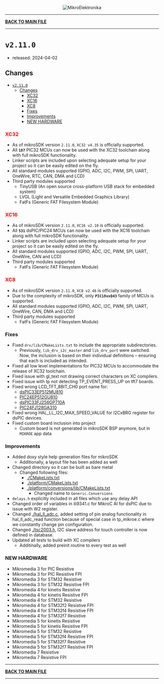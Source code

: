 <p align="center">
  <img src="http://www.mikroe.com/img/designs/beta/logo_small.png?raw=true" alt="MikroElektronika"/>
</p>

---

**[BACK TO MAIN FILE](../../changelog.md)**

---

# `v2.11.0`

+ released: 2024-04-02

## Changes

- [`v2.11.0`](#v2110)
  - [Changes](#changes)
    - [XC32](#xc32)
    - [XC16](#xc16)
    - [XC8](#xc8)
    - [Fixes](#fixes)
    - [Improvements](#improvements)
    - [NEW HARDWARE](#new-hardware)

### <font color=red>XC32</font>

+ As of mikroSDK version `2.11.0`, `XC32 v4.35` is officially supported.
+ All **`187`** PIC32 MCUs can now be used with the XC32 toolchain along with full mikroSDK functionality.
+ Linker scripts are included upon selecting adequate setup for your project so it can be easily edited on the fly.
+ All standard modules supported (GPIO, ADC, I2C, PWM, SPI, UART, OneWire, RTC, CAN, DMA and LCD)
+ Third party modules supported
  + TinyUSB (An open source cross-platform USB stack for embedded system)
  + LVGL (Light and Versatile Embedded Graphics Library)
  + FatFs (Generic FAT Filesystem Module)

### <font color=red>XC16</font>

+ As of mikroSDK version `2.11.0`, `XC16 v2.10` is officially supported.
+ All **`531`** dsPIC/PIC24 MCUs can now be used with the XC16 toolchain along with full mikroSDK functionality.
+ Linker scripts are included upon selecting adequate setup for your project so it can be easily edited on the fly.
+ All standard modules supported (GPIO, ADC, I2C, PWM, SPI, UART, OneWire, CAN and LCD)
+ Third party modules supported
  + FatFs (Generic FAT Filesystem Module)

### <font color=red>XC8</font>

+ As of mikroSDK version `2.11.0`, `XC8 v2.46` is officially supported.
+ Due to the complexity of mikroSDK, only **`PIC18xxQ43`** family of MCUs is supported.
+ All standard modules supported (GPIO, ADC, I2C, PWM, SPI, UART, OneWire, CAN, DMA and LCD)
+ Third party modules supported
  + FatFs (Generic FAT Filesystem Module)

### Fixes

+ Fixed `drv/lib/CMakeLists.txt` to include the appropriate subdirectories.
  + Previously, `lib_drv_i2c_master` and `lib_drv_port` were switched. Now, the inclusion is based on their individual definitions – ensuring that each is included as intended.
+ Fixed all low level implementations for PIC32 MCUs to accommodate the release of XC32 toolchain.
+ Fixed issue with gl_text not drawing correct characters on XC compilers.
+ Fixed issue with tp not detecting TP_EVENT_PRESS_UP on tft7 boards.
+ Fixed wrong LCD_TFT_8BIT_CH0 port name for:
  + [dsPIC33EP512MU810](./bsp/board/include/mcu_cards/easypic_fusion_v7_mcucard_with_dspic33ep512mu810/mcu_card.h)
  + [PIC24EP512GU810](./bsp/board/include/mcu_cards/easypic_fusion_v7_mcucard_with_pic24ep512gu810/mcu_card.h)
  + [dsPIC33FJ256GP710A](./bsp/board/include/mcu_cards/easypic_fusion_v7_mcucard_with_dspic33fj256gp710a/mcu_card.h)
  + [PIC24FJ128GA310](./bsp/board/include/mcu_cards/easypic_fusion_v7_mcucard_with_pic24fj128ga310/mcu_card.h)
+ Fixed wrong HAL_LL_I2C_MAX_SPEED_VALUE for I2CxBRG register for dsPIC devices.
+ Fixed custom board inclusion into project
  + Custom board is not generated in mikroSDK BSP anymore, but in `MIKROE` app data

### Improvements

+ Added doxy style help generation files for mikroSDK
  + Additionally, a layout file has been added as well
+ Changed directory so it can be built as bare metal
  + Changed following files:
    + [./CMakeLists.txt](./CMakeLists.txt)
    + [./platform/CMakeLists.txt](./platform/CMakeLists.txt)
    + [./platform/conversions/lib/CMakeLists.txt](./platform/conversions/lib/CMakeLists.txt)
      + Changed name to `Generic.Conversions`
+ `delays.h` explicitly included in all files which use any delay API
+ Changed order of variables in ili9341.c for MikroC AI for dsPIC due to issue with W2 register.
+ Changed [./hal_ll_adc.c](./targets/pic_16bit/mikroe/dspic/src/adc/implementation_1/hal_ll_adc.c), added setting of pin analog functionality in hal_ll_adc_read function because of special case in tp_mikroe.c where we constantly change pin configuration.
+ Changed [./tsc2003.h](./middleware/tsc2003/lib/include/tsc2003.h), I2C slave address for touch controller is now defined in database.
+ Updated all tests to build with XC compilers
  + Additinally, added preinit routine to every test as well

### NEW HARDWARE

+ Mikromedia 3 for PIC Resistive
+ Mikromedia 3 for PIC Resistive FPI
+ Mikromedia 3 for STM32 Resistive
+ Mikromedia 3 for STM32 Resistive FPI
+ Mikromedia 4 for kinetis Resistive
+ Mikromedia 4 for kinetis Resistive FPI
+ Mikromedia 4 for STM32 Resistive
+ Mikromedia 4 for STM32f2 Resistive FPI
+ Mikromedia 4 for STM32f4 Resistive FPI
+ Mikromedia 4 for STM32f7 Resistive
+ Mikromedia 5 for kinetis Resistive
+ Mikromedia 5 for kinetis Resistive FPI
+ Mikromedia 5 for STM32 Resistive
+ Mikromedia 5 for STM32f4 Resistive FPI
+ Mikromedia 5 for STM32f7 Resistive
+ Mikromedia 5 for STM32f7 Resistive FPI
+ Mikromedia 7 Resistive
+ Mikromedia 7 Resistive FPI

---

**[BACK TO MAIN FILE](../../changelog.md)**

---

